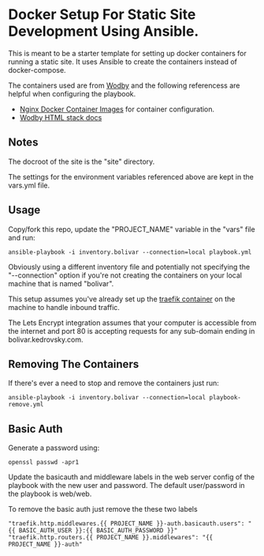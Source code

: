 # Docker Setup For Static Site Development Using Ansible.

This is meant to be a starter template for setting up docker containers for running a static site. It uses Ansible to create the containers instead of docker-compose.

The containers used are from [Wodby](https://wodby.com/) and the following referencess are helpful when configuring the playbook.

* [Nginx Docker Container Images](https://github.com/wodby/nginx) for container configuration.
* [Wodby HTML stack docs](https://wodby.com/docs/1.0/stacks/html/)

## Notes

The docroot of the site is the "site" directory.

The settings for the environment variables referenced above are kept in the vars.yml file.

## Usage

Copy/fork this repo, update the "PROJECT_NAME" variable in the "vars" file and run:

    ansible-playbook -i inventory.bolivar --connection=local playbook.yml

Obviously using a different inventory file and potentially not specifying the "--connection" option if you're not creating the containers on your local machine that is named "bolivar".

This setup assumes you've already set up the [traefik container](https://github.com/karlkedrovsky/traefik-ansible) on the machine to handle inbound traffic.

The Lets Encrypt integration assumes that your computer is accessible from the internet and port 80 is accepting requests for any sub-domain ending in bolivar.kedrovsky.com.

## Removing The Containers

If there's ever a need to stop and remove the containers just run:

    ansible-playbook -i inventory.bolivar --connection=local playbook-remove.yml

## Basic Auth

Generate a password using:

    openssl passwd -apr1

Update the basicauth and middleware labels in the web server config of the playbook with the new user and password. The default user/password in the playbook is web/web.

To remove the basic auth just remove the these two labels

    "traefik.http.middlewares.{{ PROJECT_NAME }}-auth.basicauth.users": "{{ BASIC_AUTH_USER }}:{{ BASIC_AUTH_PASSWORD }}"
    "traefik.http.routers.{{ PROJECT_NAME }}.middlewares": "{{ PROJECT_NAME }}-auth"
